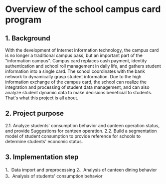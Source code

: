 # Overview of the school campus card program

## 1. Background
With the development of Internet information technology, the campus card is no longer a traditional campus pass, but an important part of the "information campus". Campus card replaces cash payment, identity authentication and school roll management in daily life, and gathers student information into a single card. The school coordinates with the bank network to dynamically grasp student information. Due to the high information exchange of the campus card, the school can realize the integration and processing of student data management, and can also analyze student dynamic data to make decisions beneficial to students. That's what this project is all about.

## 2. Project purpose
2.1. Analyze students' consumption behavior and canteen operation status, and provide Suggestions for canteen operation. 
2.2. Build a segmentation model of student consumption to provide reference for schools to determine students' economic status.

## 3. Implementation step
1、Data import and preprocessing
2、Analysis of canteen dining behavior
3、Analysis of students' consumption behavior
